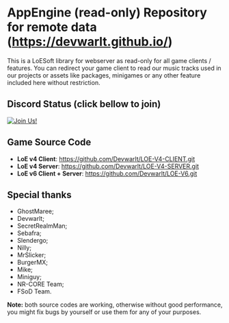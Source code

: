 # AppEngine (read-only) Repository for remote data (https://devwarlt.github.io/)

This is a LoESoft library for webserver as read-only for all game clients / features. You can redirect your game client to read our music tracks used in our projects or assets like packages, minigames or any other feature included here without restriction.

## Discord Status (click bellow to join)
[![Join Us!](https://discordapp.com/api/guilds/345060662260531202/embed.png)](https://discord.gg/jHNTjun)

## Game Source Code
- **LoE v4 Client**: https://github.com/Devwarlt/LOE-V4-CLIENT.git
- **LoE v4 Server**: https://github.com/Devwarlt/LOE-V4-SERVER.git
- **LoE v6 Client + Server**: https://github.com/Devwarlt/LOE-V6.git

## Special thanks
- GhostMaree;
- Devwarlt;
- SecretRealmMan;
- Sebafra;
- Slendergo;
- Nilly;
- MrSlicker;
- BurgerMX;
- Mike;
- Miniguy;
- NR-CORE Team;
- FSoD Team.

**Note:** both source codes are working, otherwise without good performance, you might fix bugs by yourself or use them for any of your purposes.
